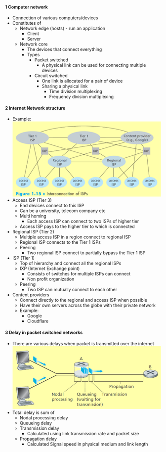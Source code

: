 
#### 1 Computer network
- Connection of various computers/devices
- Constitutes of 
	- Network edge (hosts) - run an application
		- Client
		- Server
	- Network core
		- The devices that connect everything
		- Types
			- Packet switched
				- A physical link can be used for connecting multiple devices
			- Circuit switched
				- One link is allocated for a pair of device
				- Sharing a physical link
					- Time division multiplexing
					- Frequency division multiplexing


#### 2 Internet Network structure
- Example: ![](./Attachments/Images/network_Structure.png)
- Access ISP (Tier 3)
	- End devices connect to this ISP
	- Can be a university, telecom company etc
	- Multi homing
		- Each access ISP can connect to two ISPs of higher tier
	- Access ISP pays to the higher tier to which is connected
- Regional ISP (Tier 2)
	- Multiple access ISP in a region connect to regional ISP
	- Regional ISP connects to the Tier 1 ISPs
	- Peering
		- Two regional ISP connect to partially bypass the Tier 1 ISP
- ISP (Tier 1)
	- Top of hierarchy and connect all the regional ISPs
	- IXP (Internet Exchange point)
		- Consists of switches for multiple ISPs can connect
		- Non profit organization
	- Peering
		- Two ISP can mutually connect to each other
- Content providers
	- Connect directly to the regional and access ISP when possible
	- Have their own servers across the globe with their private network
	- Example: 
		- Google
		- Cloudflare

#### 3 Delay in packet switched networks
- There are various delays when packet is transmitted over the internet ![](./Attachments/Images/network_delay.png)
- Total delay is sum of
	- Nodal processing delay
	- Queueing delay
	- Transmission delay
		- Calculated using link transmission rate and packet size
	- Propagation delay
		- Calculated Signal speed in physical medium and link length
